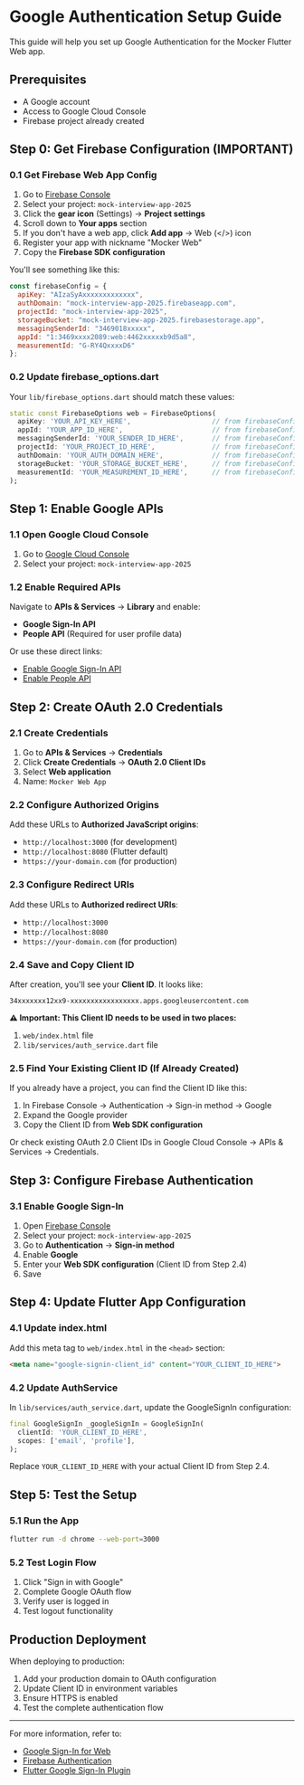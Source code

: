 # Google Authentication Setup Guide

This guide will help you set up Google Authentication for the Mocker Flutter Web app.

## Prerequisites

- A Google account
- Access to Google Cloud Console
- Firebase project already created

## Step 0: Get Firebase Configuration (IMPORTANT)

### 0.1 Get Firebase Web App Config
1. Go to [Firebase Console](https://console.firebase.google.com/)
2. Select your project: `mock-interview-app-2025`
3. Click the **gear icon** (Settings) → **Project settings**
4. Scroll down to **Your apps** section
5. If you don't have a web app, click **Add app** → Web (</>) icon
6. Register your app with nickname "Mocker Web"
7. Copy the **Firebase SDK configuration**

You'll see something like this:
```javascript
const firebaseConfig = {
  apiKey: "AIzaSyAxxxxxxxxxxxxx",
  authDomain: "mock-interview-app-2025.firebaseapp.com",
  projectId: "mock-interview-app-2025",
  storageBucket: "mock-interview-app-2025.firebasestorage.app",
  messagingSenderId: "3469018xxxxx",
  appId: "1:3469xxxx2089:web:4462xxxxxb9d5a8",
  measurementId: "G-RY4QxxxxD6"
};
```

### 0.2 Update firebase_options.dart
Your `lib/firebase_options.dart` should match these values:

```dart
static const FirebaseOptions web = FirebaseOptions(
  apiKey: 'YOUR_API_KEY_HERE',                    // from firebaseConfig.apiKey
  appId: 'YOUR_APP_ID_HERE',                      // from firebaseConfig.appId
  messagingSenderId: 'YOUR_SENDER_ID_HERE',       // from firebaseConfig.messagingSenderId
  projectId: 'YOUR_PROJECT_ID_HERE',              // from firebaseConfig.projectId
  authDomain: 'YOUR_AUTH_DOMAIN_HERE',            // from firebaseConfig.authDomain
  storageBucket: 'YOUR_STORAGE_BUCKET_HERE',      // from firebaseConfig.storageBucket
  measurementId: 'YOUR_MEASUREMENT_ID_HERE',      // from firebaseConfig.measurementId
);
```


## Step 1: Enable Google APIs

### 1.1 Open Google Cloud Console
1. Go to [Google Cloud Console](https://console.cloud.google.com/)
2. Select your project: `mock-interview-app-2025`

### 1.2 Enable Required APIs
Navigate to **APIs & Services** → **Library** and enable:
- **Google Sign-In API**
- **People API** (Required for user profile data)

Or use these direct links:
- [Enable Google Sign-In API](https://console.developers.google.com/apis/api/plus.googleapis.com)
- [Enable People API](https://console.developers.google.com/apis/api/people.googleapis.com)

## Step 2: Create OAuth 2.0 Credentials

### 2.1 Create Credentials
1. Go to **APIs & Services** → **Credentials**
2. Click **Create Credentials** → **OAuth 2.0 Client IDs**
3. Select **Web application**
4. Name: `Mocker Web App`

### 2.2 Configure Authorized Origins
Add these URLs to **Authorized JavaScript origins**:
- `http://localhost:3000` (for development)
- `http://localhost:8080` (Flutter default)
- `https://your-domain.com` (for production)

### 2.3 Configure Redirect URIs
Add these URLs to **Authorized redirect URIs**:
- `http://localhost:3000`
- `http://localhost:8080`
- `https://your-domain.com` (for production)

### 2.4 Save and Copy Client ID
After creation, you'll see your **Client ID**. It looks like:
```
34xxxxxxx12xx9-xxxxxxxxxxxxxxxxx.apps.googleusercontent.com
```

**⚠️ Important: This Client ID needs to be used in two places:**
1. `web/index.html` file
2. `lib/services/auth_service.dart` file

### 2.5 Find Your Existing Client ID (If Already Created)
If you already have a project, you can find the Client ID like this:
1. In Firebase Console → Authentication → Sign-in method → Google
2. Expand the Google provider
3. Copy the Client ID from **Web SDK configuration**

Or check existing OAuth 2.0 Client IDs in Google Cloud Console → APIs & Services → Credentials.

## Step 3: Configure Firebase Authentication

### 3.1 Enable Google Sign-In
1. Open [Firebase Console](https://console.firebase.google.com/)
2. Select your project: `mock-interview-app-2025`
3. Go to **Authentication** → **Sign-in method**
4. Enable **Google**
5. Enter your **Web SDK configuration** (Client ID from Step 2.4)
6. Save

## Step 4: Update Flutter App Configuration

### 4.1 Update index.html
Add this meta tag to `web/index.html` in the `<head>` section:
```html
<meta name="google-signin-client_id" content="YOUR_CLIENT_ID_HERE">
```

### 4.2 Update AuthService
In `lib/services/auth_service.dart`, update the GoogleSignIn configuration:
```dart
final GoogleSignIn _googleSignIn = GoogleSignIn(
  clientId: 'YOUR_CLIENT_ID_HERE',
  scopes: ['email', 'profile'],
);
```

Replace `YOUR_CLIENT_ID_HERE` with your actual Client ID from Step 2.4.

## Step 5: Test the Setup

### 5.1 Run the App
```bash
flutter run -d chrome --web-port=3000
```

### 5.2 Test Login Flow
1. Click "Sign in with Google"
2. Complete Google OAuth flow
3. Verify user is logged in
4. Test logout functionality

## Production Deployment

When deploying to production:

1. Add your production domain to OAuth configuration
2. Update Client ID in environment variables
3. Ensure HTTPS is enabled
4. Test the complete authentication flow

---

For more information, refer to:
- [Google Sign-In for Web](https://developers.google.com/identity/sign-in/web)
- [Firebase Authentication](https://firebase.google.com/docs/auth)
- [Flutter Google Sign-In Plugin](https://pub.dev/packages/google_sign_in) 
